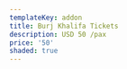 ```yaml
---
templateKey: addon
title: Burj Khalifa Tickets
description: USD 50 /pax
price: '50'
shaded: true
---
```


